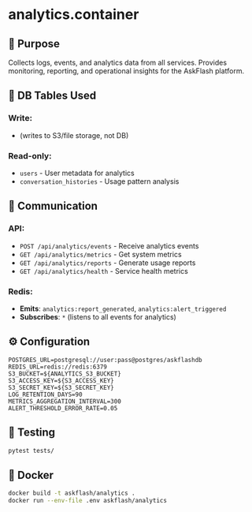 # analytics.container

## 📌 Purpose
Collects logs, events, and analytics data from all services. Provides monitoring, reporting, and operational insights for the AskFlash platform.

## 🔗 DB Tables Used
### Write:
- (writes to S3/file storage, not DB)

### Read-only:
- `users` - User metadata for analytics
- `conversation_histories` - Usage pattern analysis

## 🔁 Communication
### API:
- `POST /api/analytics/events` - Receive analytics events
- `GET /api/analytics/metrics` - Get system metrics
- `GET /api/analytics/reports` - Generate usage reports
- `GET /api/analytics/health` - Service health metrics

### Redis:
- **Emits**: `analytics:report_generated`, `analytics:alert_triggered`
- **Subscribes**: `*` (listens to all events for analytics)

## ⚙️ Configuration
```env
POSTGRES_URL=postgresql://user:pass@postgres/askflashdb
REDIS_URL=redis://redis:6379
S3_BUCKET=${ANALYTICS_S3_BUCKET}
S3_ACCESS_KEY=${S3_ACCESS_KEY}
S3_SECRET_KEY=${S3_SECRET_KEY}
LOG_RETENTION_DAYS=90
METRICS_AGGREGATION_INTERVAL=300
ALERT_THRESHOLD_ERROR_RATE=0.05
```

## 🧪 Testing

```bash
pytest tests/
```

## 🐳 Docker

```bash
docker build -t askflash/analytics .
docker run --env-file .env askflash/analytics
``` 